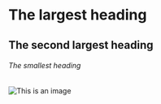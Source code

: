 # The largest heading
## The second largest heading
###### The smallest heading

![This is an image](https://myoctocat.com/assets/images/base-octocat.svg)
